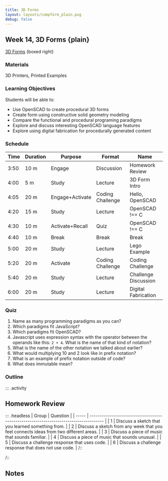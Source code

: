 ```yaml
---
title: 3D Forms
layout: layouts/compform_plain.pug
debug: false
---
```


## Week 14, 3D Forms {plain}

[3D Forms](../3D/index.html) {boxed right}

### Materials

3D Printers, Printed Examples

### Learning Objectives

Students will be able to:

- Use OpenSCAD to create procedural 3D forms
- Create form using constructive solid geometry modeling
- Compare the functional and procedural programing paradigms
- Explore and discuss interesting OpenSCAD language features
- Explore using digital fabrication for procedurally generated content

### Schedule

| Time | Duration | Purpose         | Format           | Name                 |
| ---- | -------- | --------------- | ---------------- | -------------------- |
| 3:50 | 10 m     | Engage          | Discussion       | Homework Review      |
| 4:00 | 5 m      | Study           | Lecture          | 3D Form Intro        |
| 4:05 | 20 m     | Engage+Activate | Coding Challenge | Hello, OpenSCAD      |
| 4:20 | 15 m     | Study           | Lecture          | OpenSCAD !== C       |
| 4:30 | 10 m     | Activate+Recall | Quiz             | OpenSCAD !== C       |
| 4:40 | 10 m     | Break           | Break            | Break                |
| 5:00 | 20 m     | Study           | Lecture          | Lego Example         |
| 5:20 | 20 m     | Activate        | Coding Challenge | Coding Challenge     |
| 5:40 | 20 m     | Study           | Lecture          | Challenge Discussion |
| 6:00 | 20 m     | Study           | Lecture          | Digital Fabrication  |

### Quiz

1. Name as many programming paradigms as you can?
2. Which paradigms fit JavaScript?
3. Which paradigms fit OpenSCAD?
4. Javascript uses expression syntax with the operator between the operands like this: `2 + 4`. What is the name of that kind of notation?
5. What is the name of the other notation we talked about earlier?
6. What would multiplying 10 and 2 look like in prefix notation?
7. What is an example of prefix notation outside of code?
8. What does immutable mean?

### Outline

::: .activity

## Homework Review

::: .headless
| Group | Question |
| ----- | ------------------------------------------------------------------------------------- |
| 1 | Discuss a sketch that you learned something from. |
| 2 | Discuss a sketch from any week that you feel connects ideas from two different areas. |
| 3 | Discuss a piece of music that sounds familiar. |
| 4 | Discuss a piece of music that sounds unusual. |
| 5 | Discuss a challenge response that uses code. |
| 6 | Discuss a challenge response that does not use code. |
/::

/::

## Notes

<style> 
    .headless thead {
        display: none;
    }
</style>
